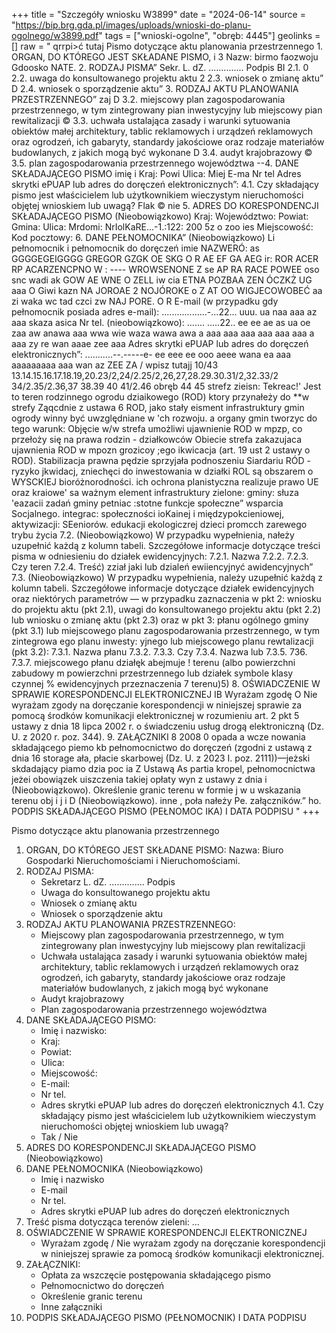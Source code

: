 +++
title = "Szczegóły wniosku W3899"
date = "2024-06-14"
source = "https://bip.brg.gda.pl/images/uploads/wnioski-do-planu-ogolnego/w3899.pdf"
tags = ["wnioski-ogolne", "obręb: 4445"]
geolinks = []
raw = " qrrpi>ć tutaj Pismo dotyczące aktu planowania przestrzennego 1. ORGAN, DO KTÓREGO JEST SKŁADANE PISMO, i 3 Nazw:  birmo  faozwoju Gdoosko NATE. 2. RODZAJ PISMA” Sekr. L. dZ. .............. Podpis BI 2.1. 0 2.2. uwaga do konsultowanego projektu aktu 2 2.3. wniosek o zmianę aktu” D 2.4. wniosek o sporządzenie aktu” 3. RODZAJ AKTU PLANOWANIA PRZESTRZENNEGO” zaj D 3.2. miejscowy plan zagospodarowania przestrzennego, w tym zintegrowany pian inwestycyjny lub miejscowy pian rewitalizacji © 3.3. uchwała ustalająca zasady i warunki sytuowania obiektów małej architektury, tablic reklamowych i urządzeń reklamowych oraz ogrodzeń, ich gabaryty, standardy jakościowe oraz rodzaje materiałów budowlanych, z jakich mogą być wykonane D 3.4. audyt krajobrazowy © 3.5. plan zagospodarowania przestrzennego województwa --4. DANE SKŁADAJĄCEGO PISMO imię i Kraj: Powi Ulica: Miej E-ma Nr tel Adres skrytki ePUAP lub adres do doręczeń elektronicznych”: 4.1. Czy składający pismo jest właścicielem lub użytkownikiem wieczystym nieruchomości objętej wnioskiem lub uwagą? Flak © nie 5. ADRES DO KORESPONDENCJI SKŁADAJĄCEGO PISMO (Nieobowiązkowo) Kraj: Województwo: Powiat: Gmina: Ulica: Mrdomi:  NrIolKaRE...-1.:122: 200 5z o zoo ies Miejscowość: Kod pocztowy: 6. DANE PEŁNOMOCNIKA” (Nieobowiązkowo) Li pełnomocnik i pełnomocnik do doręczeń imie  NAZWERÓ: as GGGGEGEIGGGG GREGOR GZGK OE SKG O R AE EF GA AEG ir: ROR ACER RP ACARZENCPNO W :  ---- WROWSENONE Z se AP RA RACE POWEE oso snc wadi ak GOW AE WNE O ZELL iw cia ETNA POZBAA ZEN ÓCZKŻ UG aaa O Giwi kazn NA JOROAE 2 NOJÓROKE o Z AT OO WIGJECOWOBEĆ aa zi waka wc tad czci zw NAJ PORE. O R E-mail (w przypadku gdy pełnomocnik posiada adres e-mail): ..................-...22... uuu. ua naa aaa az aaa skaza asica Nr tel. (nieobowiązkowo): ....... .....22.. ee ee ae as ua oe zaa aw anawa aaa wwa wie waza wawa awa a aaa aaa aaa aaa aaa aaa a aaa zy re wan aaae zee aaa Adres skrytki ePUAP lub adres do doręczeń elektronicznych”: ...........--.-----e- ee eee ee ooo aeee wana ea aaa aaaaaaaaa aaa wan az ZEE ZA / wpisz tutajj 10/43 13.14.15.16.17.18.19,20.23/2,24/2.25/2,26,27,28.29.30.31/2,32.33/2 34/2.35/2.36,37 38.39 40 41/2.46 obręb 44 45 strefz zieisn: Tekreac!' Jest to teren rodzinnego ogrodu dziaikowego (ROD) ktory przynałeży do **w strefy Ząqcdnie z ustawa 6 ROD, jako stały eisment infrastruktury gmin ogrody winny być uwzględniane w 'ch rozwoju. a organy gmin tworzyc do tego warunk: Objęcie w/w strefa umożliwi ujawnienie ROD w mpzp, co przełoży się na prawa rodzin - działkowców Obiecie strefa zakazujaca ujawnienia ROD w mpozn grozicoy ;ego ikwicacja (art. 19 ust 2 ustawy o ROD). Stabilizacja prawna pędzie sprzyjała podnoszeniu Siardariu RÓD - ryzyko jkwidacj, zniechęci do inwestowania w działki ROL są obszarem o WYSCKIEJ bioróżnorodności. ich ochrona planistyczna realizuje prawo UE oraz kraiowe' sa ważnym element infrastruktury zielone: gminy: słuza 'eazacii zadań gminy petniac :stotne funkcje społeczne” wsparcia Socjalnego. integrac: społeczności ioKainej i międzypokcieniowej, aktywizacji: SEeniorów. edukacji ekologiczrej dzieci promcch zarewego trybu życia 7.2. (Nieobowiązkowo) W przypadku wypełnienia, nałeży uzupełnić każdą z kolumn tabeli. Szczegółowe informacje dotyczące treści pisma w odniesieniu do działek ewidencyjnych: 7.2.1. Nazwa 7.2.2. 7.2.3. Czy teren 7.2.4. Treść) zział jaki lub dzialeń ewiiencyjnyć awidencyjnych” 7.3. (Nieobowiązkowo) W przypadku wypełnienia, należy uzupełnić każdą z kolumn tabeli. Szczegółowe informacje dotyczące działek ewidencyjnych oraz niektórych parametrów — w przypadku zaznaczenia w pkt 2: wniosku do projektu aktu (pkt 2.1), uwagi do konsultowanego projektu aktu (pkt 2.2) lub wniosku o zmianę aktu (pkt 2.3) oraz w pkt 3: płanu ogólnego gminy (pkt 3.1) lub miejscowego planu zagospodarowania przestrzennego, w tym zintegrowa ego planu inwesty: yjnego lub miejscowego planu rewtalizacji (pkt 3.2): 7.3.1. Nazwa płanu 7.3.2. 7.3.3. Czy 7.3.4. Nazwa lub 7.3.5. 736. 7.3.7. miejscowego płanu działęk abejmuje ! terenu (albo powierzchni zabudowy m powierzchni przestrzennego lub działek  symbole klasy czynnej % ewidencyjnych przeznaczenia 7 terenu)5) 8. OŚWIADCZENIE W SPRAWIE KORESPONDENCJI ELEKTRONICZNEJ IB Wyrażam zgodę O Nie wyrażam zgody na doręczanie korespondencji w niniejszej sprawie za pomocą środków komunikacji elektronicznej w rozumieniu art. 2 pkt 5 ustawy z dnia 18 lipca 2002 r. o świadczeniu usług drogą elektroniczną (Dz. U. z 2020 r. poz. 344). 9. ZAŁĄCZNIKI 8 2008 0 opada a wcze nowania składającego piemo kb pełnomocnictwo do doręczeń (zgodni z ustawą z dnia 16 storage ała, płacie skarbowej (Dz. U. z 2023 I. poz. 2111))—jeżski skdadający piamo dzia poc ia Z Ustawą As partia kropel, pełnomocnictwa jeżei obowiązek uiszczenia takiej opłaty wyn z ustawy z dnia i (Nieobowiązkowo). Określenie granic terenu w formie j w u wskazania terenu obj i j i D  (Nieobowiązkowo). inne , poła  nałeży Pe. załączników.”  ho. PODPIS SKŁADAJĄCEGO PISMO (PEŁNOMOC IKA) I DATA PODPISU "
+++

Pismo dotyczące aktu planowania przestrzennego
1. ORGAN, DO KTÓREGO JEST SKŁADANE PISMO:
Nazwa: Biuro Gospodarki Nieruchomościami i Nieruchomościami.
2. RODZAJ PISMA:
    - Sekretarz L. dZ. .............. Podpis
    - Uwaga do konsultowanego projektu aktu
    - Wniosek o zmianę aktu
    - Wniosek o sporządzenie aktu
3. RODZAJ AKTU PLANOWANIA PRZESTRZENNEGO:
    - Miejscowy plan zagospodarowania przestrzennego, w tym zintegrowany plan inwestycyjny lub miejscowy plan rewitalizacji
    - Uchwała ustalająca zasady i warunki sytuowania obiektów małej architektury, tablic reklamowych i urządzeń reklamowych oraz ogrodzeń, ich gabaryty, standardy jakościowe oraz rodzaje materiałów budowlanych, z jakich mogą być wykonane
    - Audyt krajobrazowy
    - Plan zagospodarowania przestrzennego województwa
4. DANE SKŁADAJĄCEGO PISMO:
    - Imię i nazwisko:
    - Kraj:
    - Powiat:
    - Ulica:
    - Miejscowość:
    - E-mail:
    - Nr tel.
    - Adres skrytki ePUAP lub adres do doręczeń elektronicznych
4.1. Czy składający pismo jest właścicielem lub użytkownikiem wieczystym nieruchomości objętej wnioskiem lub uwagą?
    - Tak / Nie
5. ADRES DO KORESPONDENCJI SKŁADAJĄCEGO PISMO (Nieobowiązkowo)
6. DANE PEŁNOMOCNIKA (Nieobowiązkowo)
    - Imię i nazwisko
    - E-mail
    - Nr tel.
    - Adres skrytki ePUAP lub adres do doręczeń elektronicznych
7. Treść pisma dotycząca terenów zieleni: ...
8. OŚWIADCZENIE W SPRAWIE KORESPONDENCJI ELEKTRONICZNEJ
    - Wyrażam zgodę / Nie wyrażam zgody na doręczanie korespondencji w niniejszej sprawie za pomocą środków komunikacji elektronicznej.
9. ZAŁĄCZNIKI:
    - Opłata za wszczęcie postępowania składającego pismo
    - Pełnomocnictwo do doręczeń
    - Określenie granic terenu
    - Inne załączniki
10. PODPIS SKŁADAJĄCEGO PISMO (PEŁNOMOCNIK) I DATA PODPISU


